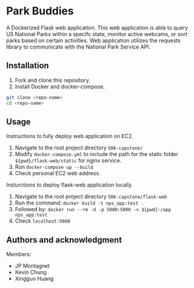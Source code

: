# Park Buddies

A Dockerized Flask web application. This web application is able to query US National Parks within a specifc state, monitor active webcams, or sort parks based on certain activities. Web application utilizes the requests library to communicate with the National Park Service API. 

## Installation

1) Fork and clone this repository.
2) Install Docker and docker-compose.

```bash
git clone <repo-name>
cd <repo-name>
```
## Usage

Instructions to fully deploy web application on EC2.
1) Navigate to the root project directory `506-capstone/`
2) Modify `docker-compose.yml` to include the path for the static folder `${pwd}/flask-web/static` for nginx service.
3) Run `docker-compose up --build`
4) Check personal EC2 web address.

Insturctions to deploy flask-web application locally.
1) Navigate to the root project directory `506-capstone/flask-web`
2) Run the command: `docker build -t nps_app:test .`
3) Followed by: `docker run --rm -d -p 5000:5000 -v ${pwd}:/app nps_app:test`
4) Check `localhost:5000`

## Authors and acknowledgment

Members:  
* JP Montagnet  
* Kevin Chung  
* Xingguo Huang  


